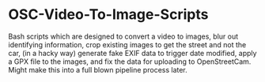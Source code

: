 # OSC-Video-To-Image-Scripts
Bash scripts which are designed to convert a video to images, blur out identifying information, crop existing images to get the street and not the car, (in a hacky way) generate fake EXIF data to trigger date modified, apply a GPX file to the images, and fix the data for uploading to OpenStreetCam. Might make this into a full blown pipeline process later.
